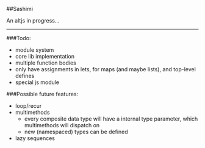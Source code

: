##Sashimi

An altjs in progress...

---

###Todo:

- module system
- core lib implementation
- multiple function bodies
- only have assignments in lets, for maps (and maybe lists), and top-level defines
- special js module

###Possible future features:

- loop/recur
- multimethods
	- every composite data type will have a internal type parameter, which multimethods will dispatch on
	- new (namespaced) types can be defined
- lazy sequences
